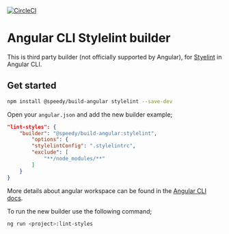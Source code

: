 
[![CircleCI](https://circleci.com/gh/alan-agius4/-speedy-build-angular/tree/master.svg?style=svg)](https://circleci.com/gh/alan-agius4/-speedy-build-angular/tree/master)

# Angular CLI Stylelint builder

This is third party builder (not officially supported by Angular), for [Styelint](https://github.com/stylelint/stylelint) in Angular CLI.

## Get started

```bash
npm install @speedy/build-angular stylelint --save-dev
```

Open your `angular.json` and add the new builder example;

```json
"lint-styles": {
    "builder": "@speedy/build-angular:stylelint",
        "options": {
        "stylelintConfig": ".stylelintrc",
        "exclude": [
            "**/node_modules/**"
        ]
    }
}
```

More details about angular workspace can be found in the [Angular CLI docs](https://github.com/angular/angular-cli/wiki/angular-workspace).

To run the new builder use the following command;

```bash
ng run <project>:lint-styles
```